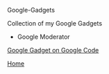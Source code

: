 Google-Gadgets

Collection of my Google Gadgets

* Google Moderator


[Google Gadget on Google Code](http://code.google.com/apis/gadgets/index.html)

[Home](http://www.systemical.com/ "Home")
